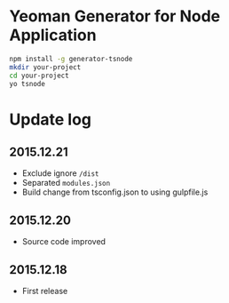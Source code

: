 # Yeoman Generator for Node Application

```sh
npm install -g generator-tsnode
mkdir your-project
cd your-project
yo tsnode
```

# Update log

## 2015.12.21
- Exclude ignore `/dist`
- Separated `modules.json`
- Build change from tsconfig.json to using gulpfile.js

## 2015.12.20
- Source code improved

## 2015.12.18
- First release